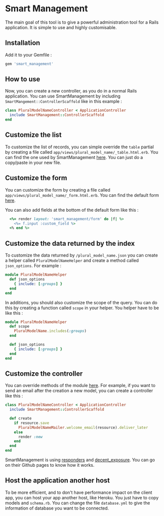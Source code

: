 # Smart Management

The main goal of this tool is to give a powerful administration tool for a
Rails application. It is simple to use and highly customisable.

## Installation

Add it to your Gemfile :

```ruby
gem 'smart_management'
```

## How to use

Now, you can create a new controller, as you do in a normal Rails application.
You can use SmartManagement by including `SmartMangement::ControllerScaffold`
like in this example :

```ruby
class PluralModelNameController < ApplicationController
  include SmartManagement::ControllerScaffold
end
```

## Customize the list

To customize the list of records, you can simple override the `table` partial
by creating a file called `app/views/plural_model_name/_table.html.erb`. You
can find the one used by SmartManagement
[here](https://github.com/GCorbel/smart_management/blob/master/app/views/smart_management/_table.html.erb). You can just do a copy/paste in your new file.


## Customize the form

You can customize the form by creating a file called `app/views/plural_model_name/_form.html.erb`. You can find the default form [here](https://github.com/GCorbel/smart_management/blob/master/app/views/smart_management/_form.html.erb).

You can also add fields at the bottom of the default form like this :

```ruby
  <%= render layout: 'smart_management/form' do |f| %>
    <%= f.input :custom_field %>
  <% end %>
```

## Customize the data returned by the index

To customize the data returned by `/plural_model_name.json` you can create a
helper called `PluralModelNameHelper` and create a method called
`json_options`. For example :

```ruby
module PluralModelNameHelper
  def json_options
    { include: [:groups] }
  end
end
```

In additions, you should also customize the scope of the query. You can do this
by creating a function called `scope` in your helper. You helper have to be
like this :

```ruby
module PluralModelNameHelper
  def scope
    PluralModelName.includes(:groups)
  end

  def json_options
    { include: [:groups] }
  end
end
```

## Customize the controller

You can override methods of the module
[here](https://github.com/GCorbel/smart_management/blob/master/lib/smart_management/controller_scaffold.rb).
For example, if you want to send an email after the creation a new model, you
can create a controller like this :

```ruby
class PluralModelNameController < ApplicationController
  include SmartManagement::ControllerScaffold

  def create
    if resource.save
      PluralModelNameMailer.welcome_email(resource).deliver_later
    else
      render :new
    end
  end
end
```

SmartManagement is using [responders](https://github.com/plataformatec/responders) and [decent_exposure](https://github.com/hashrocket/decent_exposure).
You can go on their Github pages to know how it works.

## Host the application another host

To be more efficient, and to don't have performance impact on the client app,
you can host your app another host, like Heroku. You just have to copy models
and `schema.rb`. You can change the file `database.yml` to give the information
of database you want to be connected.
